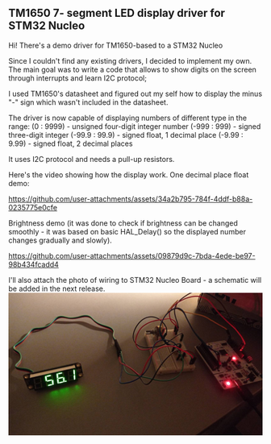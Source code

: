 ## TM1650 7- segment LED display driver for STM32 Nucleo

Hi! There's a demo driver for TM1650-based to a STM32 Nucleo

Since I couldn't find any existing drivers, I decided to implement my own. The main goal was to write a code that allows to show digits on the screen through interrupts and learn I2C protocol;

I used TM1650's datasheet and figured out my self how to display the minus "-" sign which wasn't included in the datasheet. 


The driver is now capable of displaying numbers of different type in the range:
(0 : 9999) - unsigned four-digit integer number
(-999 : 999) - signed three-digit integer
(-99.9 : 99.9) - signed float, 1 decimal place
(-9.99 : 9.99) - signed float, 2 decimal places

It uses I2C protocol and needs a pull-up resistors. 

Here's the video showing how the display work.
One decimal place float demo:

https://github.com/user-attachments/assets/34a2b795-784f-4ddf-b88a-0235775e0cfe

Brightness demo (it was done to check if brightness can be changed smoothly - it was based on basic HAL_Delay() so the displayed number changes gradually and slowly).

https://github.com/user-attachments/assets/09879d9c-7bda-4ede-be97-98b434fcadd4

I'll also attach the photo of wiring to STM32 Nucleo Board - a schematic will be added in the next release.
![Wiring](/Images%20and%20videos/wiring.jpeg)
